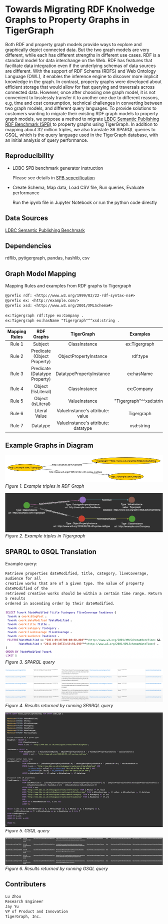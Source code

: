 # Towards Migrating RDF Knolwedge Graphs to Property Graphs in TigerGraph
Both RDF and property graph models provide ways to explore and graphically depict connected data. But the two graph models are very different, while each has different strengths in different use cases. RDF is a standard model for data interchange on the Web. RDF has features that facilitate data integration even if the underlying schemas of data sources are different. With the support of RDF Schema (RDFS) and Web Ontology Language (OWL), it enables the inference engine to discover more implicit knowledge in the graph. In contrast, property graphs were developed about efficient storage that would allow for fast querying and traversals across connected data. However, once after choosing one graph model, it is not convenient to losslessly transfer it to another one due to different reasons, e.g, time and cost consumption, technical challenges in converting between two graph models, and different query languages. To provide solutions to customers wanting to migrate their existing RDF graph models to property graph models, we propose a method to migrate [LBDC Semantic Publishing RDF Benchmark (SPB)](https://ldbcouncil.org/benchmarks/spb/) to property graphs using TigerGraph. In addition to mapping about 32 million triples, we also translate 36 SPARQL queries to GSQL, which is the query language used in the TigerGraph database, with an initial analysis of query performance.

## Reproducibility
* LDBC SPB benchmark generator instruction

	Please see details in [SPB sepecification](https://ldbcouncil.org/benchmarks/spb/ldbc-spb-v2.0-specification.pdf)

* Create Schema, Map data, Load CSV file, Run queries, Evaluate performance

	Run the ipynb file in Jupyter Notebook or run the python code directly 

## Data Sources
[LDBC Semantic Publishing Benchmark](https://ldbcouncil.org/benchmarks/spb/)

## Dependencies
rdflib, pytigergraph, pandas, hashlib, csv

## Graph Model Mapping
Mapping Rules and examples from RDF graphs to Tigergraph
```
@prefix rdf: <http://www.w3.org/1999/02/22-rdf-syntax-ns#> 
@prefix ex: <http://example.com/> 
@prefix xsd: <http://www.w3.org/2001/XMLSchema#>

ex:Tigergraph rdf:type ex:Company .
ex:Tigergraph ex:hasName "Tigergraph"^^xsd:string .
```
| Mapping Rules | RDF Graphs | TigerGraph | Examples |
|:---:|:---:|:---:|:---:|
| Rule 1 | Subject | ClassInstance | ex:Tigergraph |
| Rule 2 | Predicate (Object Property) | ObjectPropertyInstance | rdf:type |
| Rule 3 | Predicate (Datatype Property) | DatatypePropertyInstance | ex:hasName |
| Rule 4 | Object (!isLiteral) | ClassInstance | ex:Company |
| Rule 5 | Object (isLiteral) | ValueInstance | "Tigergraph"^^xsd:string |
| Rule 6 | Literal Value | ValueInstance's attribute: value | Tigergraph |
| Rule 7 | Datatype | ValueInstance's attribute: datatype | xsd:string |

## Example Graphs in Diagram

![Schema Diagram in RDF graphs](./screenshots/rdfgraph.png)
*Figure 1. Example triples in RDF Graph*

![Schema Diagram in TigerGraph](./screenshots/tigergraph.png)
*Figure 2. Example triples in Tigergraph*

## SPARQL to GSQL Translation
Example query:
```
Retrieve properties dateModified, title, category, liveCoverage, audience for all 
creative works that are of a given type. The value of property dateModified of the 
retrieved creative works should be within a certain time range. Return 5 results 
ordered in ascending order by their dateModified.
```

![SPARQL](./screenshots/sparql.png)
*Figure 3. SPARQL query*

![SPARQL results](./screenshots/sparql_result.png)
*Figure 4. Results returned by running SPARQL query*

![GSQL](./screenshots/gsql.png)
*Figure 5. GSQL query*

![GSQL results](./screenshots/gsql_result.png)
*Figure 6. Results returned by running GSQL query*

## Contributers
```
Lu Zhou
Research Engineer
Jay Yu 
VP of Product and Innovation
TigerGraph, Inc.
```
